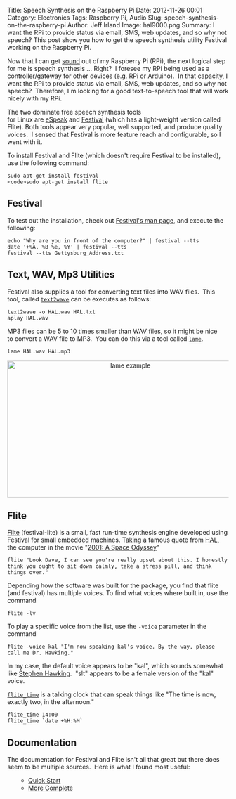 Title: Speech Synthesis on the Raspberry Pi
Date: 2012-11-26 00:01
Category: Electronics 
Tags: Raspberry Pi, Audio
Slug: speech-synthesis-on-the-raspberry-pi
Author: Jeff Irland
Image: hal9000.png
Summary: I want the RPi to provide status via email, SMS, web updates, and so why not speech? This post show you how to get the speech synthesis utility Festival working on the Raspberry Pi.

Now that I can get <a href="http://jeffskinnerbox.wordpress.com/2012/11/15/getting-audio-out-working-on-the-raspberry-pi/">sound</a> out of my Raspberry Pi (RPi), the next logical step for me is speech synthesis ... Right?  I foresee my RPi being used as a controller/gateway for other devices (e.g. RPi or Arduino).  In that capacity, I want the RPi to provide status via email, SMS, web updates, and so why not speech?  Therefore, I'm looking for a good text-to-speech tool that will work nicely with my RPi.

The two dominate free speech synthesis tools for Linux are <a href="http://espeak.sourceforge.net/">eSpeak</a> and <a href="http://www.cstr.ed.ac.uk/projects/festival/download.html">Festival</a> (which has a light-weight version called Flite). Both tools appear very popular, well supported, and produce quality voices.  I sensed that Festival is more feature reach and configurable, so I went with it.

To install Festival and Flite (which doesn't require Festival to be installed), use the following command:

```shell
sudo apt-get install festival
<code>sudo apt-get install flite
```

<h2>Festival</h2>
To test out the installation, check out <a href="http://linux.die.net/man/1/festival">Festival's man page</a>, and execute the following:

```shell
echo "Why are you in front of the computer?" | festival --tts
date '+%A, %B %e, %Y' | festival --tts
festival --tts Gettysburg_Address.txt
```

<h2>Text, WAV, Mp3 Utilities</h2>
Festival also supplies a tool for converting text files into WAV files.  This tool, called <a href="http://manpages.ubuntu.com/manpages/hardy/man1/text2wave.1.html"><code>text2wave</code></a> can be executes as follows:

```shell
text2wave -o HAL.wav HAL.txt
aplay HAL.wav
```

MP3 files can be 5 to 10 times smaller than WAV files, so it might be nice to convert a WAV file to MP3.  You can do this via a tool called <a href="http://linux.die.net/man/1/lame"><code>lame</code></a>.

```shell
lame HAL.wav HAL.mp3
```

<center>
<a href="http://jeffskinnerbox.files.wordpress.com/2012/11/lame-example.jpg">
    <img class="aligncenter size-full wp-image-847" title="lame example" alt="lame example" src="http://jeffskinnerbox.files.wordpress.com/2012/11/lame-example.jpg" width="545" height="311" />
</a>
</center>
<h2>Flite</h2>
<a href="http://manpages.ubuntu.com/manpages/hardy/man1/flite.1.html">Flite</a> (festival-lite) is a small, fast run-time synthesis engine developed using Festival for small embedded machines. Taking a famous quote from <a href="http://en.wikipedia.org/wiki/HAL_9000">HAL</a>, the computer in the movie "<a href="http://en.wikipedia.org/wiki/2001:_A_Space_Odyssey_(film)">2001: A Space Odyssey</a>"

```shell
flite "Look Dave, I can see you're really upset about this. I honestly think you ought to sit down calmly, take a stress pill, and think things over."
```

Depending how the software was built for the package, you find that flite (and festival) has multiple voices. To find what voices where built in, use the command

```shell
flite -lv
```

To play a specific voice from the list, use the <code>-voice</code> parameter in the command

```shell
flite -voice kal "I'm now speaking kal's voice. By the way, please call me Dr. Hawking."
```

In my case, the default voice appears to be "kal", which sounds somewhat like <a href="http://www.newscientist.com/article/dn21323-the-man-who-saves-stephen-hawkings-voice.html">Stephen Hawking</a>.  "slt" appears to be a female version of the "kal" voice.

<a href="http://manpages.ubuntu.com/manpages/hardy/man1/flite_time.1.html"><code>flite_time</code></a> is a talking clock that can speak things like "The time is now, exactly two, in the afternoon."

```shell
flite_time 14:00
flite_time `date +%H:%M`
```

<h2>Documentation</h2>
The documentation for Festival and Flite isn't all that great but there does seem to be multiple sources.  Here is what I found most useful:
<ul>
<ul>
	<li><a href="http://www.cstr.ed.ac.uk/projects/festival/manual/festival_7.html">Quick Start</a></li>
	<li><a href="http://digital.cs.usu.edu/~vkulyukin/vkweb/teaching/cs6890/festival.pdf">More Complete</a></li>
</ul>
</ul>
